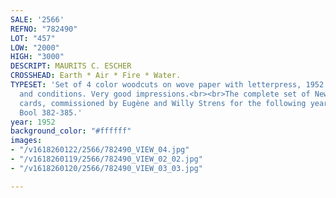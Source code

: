 ```yaml
---
SALE: '2566'
REFNO: "782490"
LOT: "457"
LOW: "2000"
HIGH: "3000"
DESCRIPT: MAURITS C. ESCHER
CROSSHEAD: Earth * Air * Fire * Water.
TYPESET: 'Set of 4 color woodcuts on wove paper with letterpress, 1952. Various sizes
  and conditions. Very good impressions.<br><br>The complete set of New Year''s greeting
  cards, commissioned by Eugène and Willy Strens for the following years: 1953-1956.
  Bool 382-385.'
year: 1952
background_color: "#ffffff"
images:
- "/v1618260122/2566/782490_VIEW_04.jpg"
- "/v1618260119/2566/782490_VIEW_02_02.jpg"
- "/v1618260120/2566/782490_VIEW_03_03.jpg"

---
```

